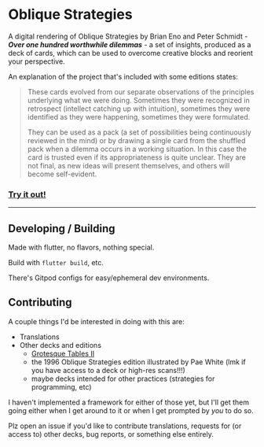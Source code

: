 # Oblique Strategies
A digital rendering of Oblique Strategies by Brian Eno and Peter Schmidt - ***Over one hundred worthwhile dilemmas*** - a set of insights, produced as a deck of cards, which can be used to overcome creative blocks and reorient your perspective.

An explanation of the project that's included with some editions states:
> These cards evolved from our separate observations of the principles underlying what we were doing. Sometimes they were recognized in retrospect (intellect catching up with intuition), sometimes they were identified as they were happening, sometimes they were formulated.
>
> They can be used as a pack (a set of possibilities being continuously reviewed in the mind) or by drawing a single card from the shuffled pack when a dilemma occurs in a working situation. In this case the card is trusted even if its appropriateness is quite unclear. They are not final, as new ideas will present themselves, and others will become self-evident.

### [Try it out!](https://strategies.lina.garden)

---
## Developing / Building
Made with flutter, no flavors, nothing special.

Build with `flutter build`, etc.

There's Gitpod configs for easy/ephemeral dev environments.

## Contributing
A couple things I'd be interested in doing with this are:
- Translations
- Other decks and editions
  - [Grotesque Tables II](https://www.grotesquetablesii.com/)
  - the 1996 Oblique Strategies edition illustrated by Pae White (lmk if you have access to a deck or high-res scans!!!)
  - maybe decks intended for other practices (strategies for programming, etc)
 
I haven't implemented a framework for either of those yet, but I'll get them going either when I get around to it or when I get prompted by *you* to do so. 

Plz open an issue if you'd like to contribute translations, requests for (or access to) other decks, bug reports, or something else entirely.
